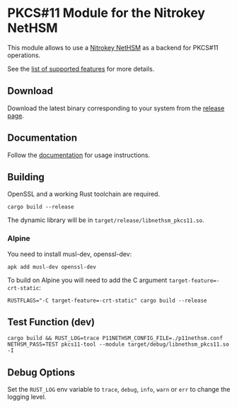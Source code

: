 # PKCS#11 Module for the Nitrokey NetHSM

This module allows to use a [Nitrokey NetHSM](https://www.nitrokey.com/products/nethsm) as a backend for PKCS#11 operations.

See the [list of supported features](./features.md) for more details.

## Download

Download the latest binary corresponding to your system from the [release page](https://github.com/Nitrokey/nethsm-pkcs11/releases).

## Documentation

Follow the [documentation](https://docs.nitrokey.com/nethsm/pkcs11-setup.html) for usage instructions.

## Building

OpenSSL and a working Rust toolchain are required.

```
cargo build --release
```

The dynamic library will be in `target/release/libnethsm_pkcs11.so`.

### Alpine

You need to install musl-dev, openssl-dev:

```
apk add musl-dev openssl-dev
```

To build on Alpine you will need to add the C argument `target-feature=-crt-static`:

```
RUSTFLAGS="-C target-feature=-crt-static" cargo build --release
```


## Test Function (dev)

```
cargo build && RUST_LOG=trace P11NETHSM_CONFIG_FILE=./p11nethsm.conf NETHSM_PASS=TEST pkcs11-tool --module target/debug/libnethsm_pkcs11.so -I 
```

## Debug Options

Set the `RUST_LOG` env variable to `trace`, `debug`, `info`, `warn` or `err` to change the logging level.
